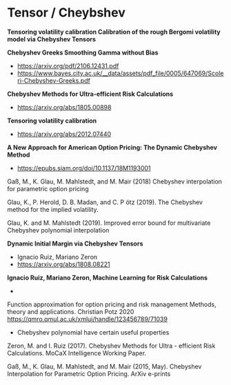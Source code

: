 # Tensor / Cheybshev

**Tensoring volatility calibration Calibration of the rough Bergomi volatility model via Chebyshev Tensors**

**Chebyshev Greeks Smoothing Gamma without Bias**

+ https://arxiv.org/pdf/2106.12431.pdf
+ https://www.bayes.city.ac.uk/__data/assets/pdf_file/0005/647069/Scoleri-Chebyshev-Greeks.pdf

**Chebyshev Methods for Ultra-efficient Risk Calculations**

+ https://arxiv.org/abs/1805.00898

**Tensoring volatility calibration**
+ https://arxiv.org/abs/2012.07440

**A New Approach for American Option Pricing: The Dynamic Chebyshev Method**
+ https://epubs.siam.org/doi/10.1137/18M1193001


Gaß, M., K. Glau, M. Mahlstedt, and M. Mair (2018) Chebyshev interpolation for parametric option pricing


Glau, K., P. Herold, D. B. Madan, and C. P ̈otz (2019). The Chebyshev method for the implied
volatility.

Glau, K. and M. Mahlstedt (2019). Improved error bound for multivariate Chebyshev polynomial
interpolation

**Dynamic Initial Margin via Chebyshev Tensors**
+ Ignacio Ruiz, Mariano Zeron
+ https://arxiv.org/abs/1808.08221

**Ignacio Ruiz, Mariano Zeron, Machine Learning for Risk Calculations**

+ 

Function approximation for option pricing and risk management Methods, theory and applications.	Christian Potz	2020	https://qmro.qmul.ac.uk/xmlui/handle/123456789/71039

+ Chebyshev polynomial have certain useful properties


Zeron, M. and I. Ruiz (2017). Chebyshev Methods for Ultra - efficient Risk Calculations.
MoCaX Intelligence Working Paper.

Gaß, M., K. Glau, M. Mahlstedt, and M. Mair (2015, May). Chebyshev Interpolation for
Parametric Option Pricing. ArXiv e-prints